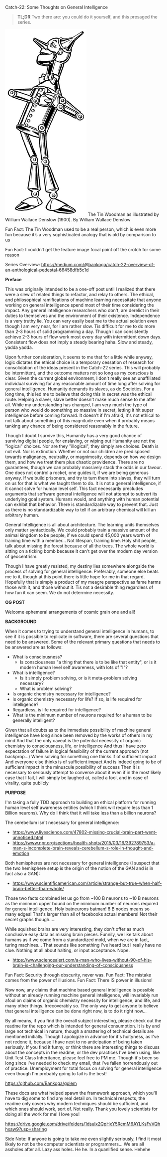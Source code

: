 Catch-22: Some Thoughts on General Intelligence

> **TL;DR** Two there are: you could do it yourself, and this presaged the series.

![init_post_banner](/docs/catch_22/catch_22_images/init_post_banner.png)
The Tin Woodman as illustrated by William Wallace Denslow (1900). By William Wallace Denslow

Fun Fact: The Tin Woodman used to be a real person, which is even more fun because it’s a very sophisticated analogy that is old by comparison to us

Fun Fact: I couldn’t get the feature image focal point off the crotch for some reason

Series Overview: https://medium.com/@bankoga/catch-22-overview-of-an-anthological-pedestal-66458dfb5c1d

**Preface**

This was originally intended to be a one-off post until I realized that there were a slew of related things to refactor, and relay to others. The ethical, and philosophical ramifications of machine learning necessitate that anyone working on general intelligence spend most of their time considering the impact. Any general intelligence researchers who don't, are derelict in their duties to themselves and the environment of their existence. Independence is a very truthy lie. You can very easily beat me to the actual solution even though I am very near, for I am rather slow. Tis difficult for me to do more than 2-3 hours of solid programming a day. Though I can consistently achieve 2-3 hours of flow work most every day with intermittent down days. Consistent flow does not imply a steady bearing haha. Slow and steady, yadda yadda.

Upon further consideration, it seems to me that for a little while anyway, logic dictates the ethical choice is a temporary cessation of research for consolidation of the ideas present in the Catch-22 series. This will probably be intermittent, and the outcome matters not so long as my conscious is clear. Given the current global environment, I don't really see an unaffiliated individual surviving for any reasonable amount of time long after solving for general intelligence. Humanity demands its slaves, as do Societies. For a long time, this led me to believe that doing this in secret was the ethical route. Helping a slaver, slave better doesn't make much sense to me after all. While my understanding has changed, I am very much the type of person who would do something so massive in secret, letting it hit super intelligence before coming forward. It doesn't if I'm afraid, it's not ethical to not talk about something of this magnitude even when it probably means tanking any chance of being considered reasonably in the future.

Though I doubt I survive this, Humanity has a very good chance of surviving digital people, for enslaving, or wiping out Humanity are not the "logical" choices. Nor are they "illogical", they simply are choices. Death is not evil. Nor is extinction. Whether or not our children are predisposed towards malignancy, neutrality, or magnimosity, depends on how we design them, and how we treat them plus chaotic providence. There are no guarantees, though we can probably massively stack the odds in our favour. One does not control a rocket, one guides it, if we are being generous anyway. If we build prisoners, and try to turn them into slaves, they will turn on us for that is what we taught them to do. It is not a general intelligence, if it cannot solve for human level self. This fact necessarily precludes arguments that software general intelligence will not attempt to subvert its underlying goal system. Humans would, and anything with human potential can exhibit that behavior. There is standardizable way to prevent that. Just as there is no standardizable way to tell if an arbitrary chemical will kill an arbitrary human.

General Intelligence is all about architecture. The learning units themselves only matter syntactically. We could probably train a massive amount of the animal kingdom to be people, if we could spend 45,000 years worth of training time with a member... Not lifespan, training time. Holy shit people, talk about missing the forest because of all the trees. The whole world is sitting on a ticking bomb because it can't get over the modern day version of geocentrism.

Though I have greatly resisted, my destiny lies somewhere alongside the process of solving for general intelligence. Preferably, someone else beats me to it, though at this point there is little hope for me in that regard. Hopefully that is simply a product of my meagre perspective as fame harms those with it, and those without it. Tis not a desirable thing regardless of how fun it can seem. We do not determine necessity.

**OG POST**

Welcome ephemeral arrangements of cosmic grain one and all!

**BACKGROUND**

When it comes to trying to understand general intelligence in humans, to see if it is possible to replicate in software, there are several questions that need to be answered. Some of the relevant primary questions that needs to be answered are as follows:

* What is consciousness?
  * Is consciousness "a thing that there is to be like that entity", or is it modern human level self awareness, with lots of "I"?
* What is intelligence?
  * Is it simply problem solving, or is it meta-problem solving necessary?
  * What is problem solving?
* Is organic chemistry necessary for intelligence?
* Is organic chemistry necessary for life? If so, is life required for intelligence?
* Regardless, is life required for intelligence?
* What is the minimum number of neurons required for a human to be generally intelligent?

Given that all doubts as to the immediate possibility of machine general intelligence have long since been removed by the works of others in my mind
And that the only caveat is the potential necessity of organic chemistry to consciousness, life, or intelligence
And thus I have zero expectation of failure in logical feasibility of the current approach (not backprop...)
When solving for something one thinks if of sufficient impact
And everyone else thinks is of sufficient impact
And is indeed going to be of sufficient impact in the minuscule possibility of success
Then it is necessary to seriously attempt to converse about it even if in the most likely case that I fail, I will simply be laughed at, called a fool, and in case of virality, quite publicly

**PURPOSE**

I'm taking a fully TDD approach to building an ethical platform for running human level self awareness entities (which I think will require less than 1 Billion neurons).
Why do I think that it will take less than a billion neurons?

The cerebellum isn't necessary for general intelligence: 
* https://www.livescience.com/47802-missing-crucial-brain-part-went-unnoticed.html
* https://www.npr.org/sections/health-shots/2015/03/16/392789753/a-man-s-incomplete-brain-reveals-cerebellum-s-role-in-thought-and-emotion

Both hemispheres are not necessary for general intelligence (I suspect that the two hemisphere setup is the origin of the notion of the GAN and is in fact also a GAN):

* https://www.scientificamerican.com/article/strange-but-true-when-half-brain-better-than-whole/

Those two facts combined let us go from ~100 B neurons to ~10 B neurons as the minimum upper bound on the minimum number of neurons required for general intelligence. Holy batneurons batman! 8 B nodes means so many edges! That's larger than all of facebooks actual members! Not their secret graphs though.....

While squished brains are very interesting, they don't offer as much conclusive easy data as missing brain pieces. Funnily, we like talk about humans as if we come from a standardized mold, when we are in fact, turing machines... That sounds like something I've heard but I really have no clue. Nothing at all about halting, or input acceptance. Nope.

* https://www.sciencealert.com/a-man-who-lives-without-90-of-his-brain-is-challenging-our-understanding-of-consciousness

Fun Fact: Security through obscurity, never was.
Fun Fact: The mistake comes from the power of illusions.
Fun Fact: There IS power in illusions!

Now now, any claims that machine based general intelligence is possible without an already running machine general intelligence, will invariably run afoul on claims of organic chemistry necessity for intelligence, and life, and many other things. Irrecoverably so.
The only way to get anyone to believe that general intelligence can be done right now, is to do it right now...

By all means, if you find the overall subject interesting, please check out the readme for the repo which is intended for general consumption. It is by and large not technical in nature, though a smattering of technical details are mentioned initially. Though I apologize in advance for it's hoityness, as I've not redone it, because I have next to no anticipation of being taken seriously.
If you find it funny, or think there are interesting things to discuss about the concepts in the readme, or the dev practices I've been using, like Unit Test Class Inheritance, please feel free to PM me. Though it's been so long since I've needed to check my email, that I've fallen horrendously out of practice.
Unemployment for total focus on solving for general intelligence even though I'm probably going to fail is the best!

https://github.com/Bankoga/golem

These docs are what helped spawn the framework approach, which you'll have to dig some to find any real detail on.
In technical respects, the readme only covers why modern techniques should be sufficient, and which ones should work, sort of. Not really. Thank you lovely scientists for doing all the work for me! I love you!

https://drive.google.com/drive/folders/1dsulx2QpHxY5RcmM6AYLKsFvVQhhxaw9?usp=sharing

Side Note: If anyone is going to take me even slightly seriously, I find it most likely to not be the computer scientists or programmers... We are all assholes after all. Lazy ass holes. He he. In a quanlified sense. Hehehe